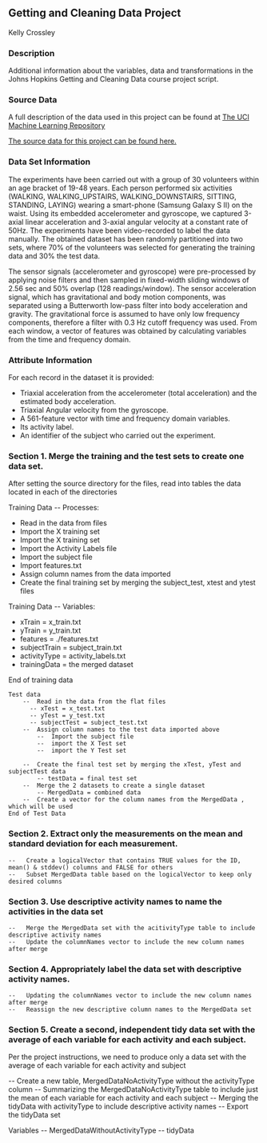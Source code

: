 ## Getting and Cleaning Data Project

Kelly Crossley

### Description
Additional information about the variables, data and transformations in the Johns Hopkins Getting and Cleaning Data course project script.

### Source Data
A full description of the data used in this project can be found at [The UCI Machine Learning Repository](http://archive.ics.uci.edu/ml/datasets/Human+Activity+Recognition+Using+Smartphones)

[The source data for this project can be found here.](https://d396qusza40orc.cloudfront.net/getdata%2Fprojectfiles%2FUCI%20HAR%20Dataset.zip)

### Data Set Information
The experiments have been carried out with a group of 30 volunteers within an age bracket of 19-48 years. 
Each person performed six activities (WALKING, WALKING_UPSTAIRS, WALKING_DOWNSTAIRS, SITTING, STANDING, LAYING) wearing a smart-phone (Samsung Galaxy S II) on the waist. 
Using its embedded accelerometer and gyroscope, we captured 3-axial linear acceleration and 3-axial angular velocity at a constant rate of 50Hz. 
The experiments have been video-recorded to label the data manually. 
The obtained dataset has been randomly partitioned into two sets, where 70% of the volunteers was selected for generating the training data and 30% the test data. 

The sensor signals (accelerometer and gyroscope) were pre-processed by applying noise filters and then sampled in fixed-width sliding windows of 2.56 sec and 50% overlap (128 readings/window). The sensor acceleration signal, which has gravitational and body motion components, was separated using a Butterworth low-pass filter into body acceleration and gravity. The gravitational force is assumed to have only low frequency components, therefore a filter with 0.3 Hz cutoff frequency was used. From each window, a vector of features was obtained by calculating variables from the time and frequency domain.

### Attribute Information
For each record in the dataset it is provided: 
- Triaxial acceleration from the accelerometer (total acceleration) and the estimated body acceleration. 
- Triaxial Angular velocity from the gyroscope. 
- A 561-feature vector with time and frequency domain variables. 
- Its activity label. 
- An identifier of the subject who carried out the experiment.

### Section 1. Merge the training and the test sets to create one data set.
After setting the source directory for the files, read into tables the data located in each of the directories

Training Data -- Processes:
- Read in the data from files
- Import the X training set
- Import the X training set
- Import the Activity Labels file
- Import the subject file
- Import features.txt 
- Assign column names from the data imported             
- Create the final training set by merging the subject_test, xtest and ytest files

Training Data -- Variables:
- xTrain = x_train.txt
- yTrain = y_train.txt
- features  = ./features.txt 
- subjectTrain = subject_train.txt
- activityType = activity_labels.txt
- trainingData = the merged dataset

End of training data
	
	Test data
		--  Read in the data from the flat files
		  -- xTest = x_test.txt
		  -- yTest = y_test.txt
		  -- subjectTest = subject_test.txt		 
		--  Assign column names to the test data imported above
			--  Import the subject file
			--  import the X Test set
			--  import the Y Test set
		   
		--  Create the final test set by merging the xTest, yTest and subjectTest data
			-- testData = final test set			
		--  Merge the 2 datasets to create a single dataset
			-- MergedData = combined data		
		--  Create a vector for the column names from the MergedData , which will be used
	End of Test Data
	
### Section 2. Extract only the measurements on the mean and standard deviation for each measurement. 
    --   Create a logicalVector that contains TRUE values for the ID, mean() & stddev() columns and FALSE for others
    --   Subset MergedData table based on the logicalVector to keep only desired columns	
	
### Section 3. Use descriptive activity names to name the activities in the data set
	--   Merge the MergedData set with the acitivityType table to include descriptive activity names
	--   Update the columnNames vector to include the new column names after merge

### Section 4. Appropriately label the data set with descriptive activity names.
	--   Updating the columnNames vector to include the new column names after merge
	--   Reassign the new descriptive column names to the MergedData set

### Section 5. Create a second, independent tidy data set with the average of each variable for each activity and each subject. 
Per the project instructions, we need to produce only a data set with the average of each variable for each activity and subject

--   Create a new table, MergedDataNoActivityType without the activityType column
--   Summarizing the MergedDataNoActivityType table to include just the mean of each variable for each activity and each subject
--   Merging the tidyData with activityType to include descriptive activity names
--   Export the tidyData set 

Variables
	--  MergedDataWithoutActivityType
	--  tidyData
	